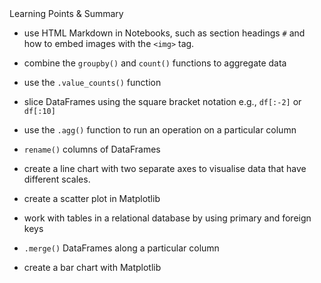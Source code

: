 <div class="text-viewer--content--3hoqQ">
	<div class="ud-heading-xxl text-viewer--main-heading--ZbxZA">Learning Points &amp; Summary</div>
	<div class="article-asset--container--3djM8">
		<div data-purpose="safely-set-inner-html:rich-text-viewer:html" class="article-asset--content--1dAQ9 rt-scaffolding">
			<ul>
				<li>
					<p>use HTML&nbsp;Markdown in Notebooks, such as section headings <code>#</code> and how to embed images with the <code>&lt;img&gt;</code> tag.</p>
				</li>
				<li>
					<p>combine the <code>groupby()</code> and <code>count()</code> functions to aggregate data</p>
				</li>
				<li>
					<p>use the <code>.value_counts()</code> function</p>
				</li>
				<li>
					<p>slice DataFrames using the square bracket notation e.g., <code>df[:-2]</code> or <code>df[:10]</code></p>
				</li>
				<li>
					<p>use the <code>.agg()</code> function to run an operation on a particular column</p>
				</li>
				<li>
					<p><code>rename()</code> columns of DataFrames</p>
				</li>
				<li>
					<p>create a line chart with two separate axes to visualise data that have different scales.</p>
				</li>
				<li>
					<p>create a scatter plot in Matplotlib</p>
				</li>
				<li>
					<p>work with tables in a relational database by using primary and foreign keys</p>
				</li>
				<li>
					<p><code>.merge()</code> DataFrames along a particular column</p>
				</li>
				<li>
					<p>create a bar chart with Matplotlib</p>
				</li>
			</ul>
		</div>
	</div>
</div>